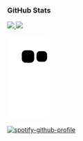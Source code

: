 <h3 align="left">GitHub Stats</h3>

<div>
  <a href="https://github.com/Aguilera-Patricio">
  <img height="180em" src="https://github-readme-stats.vercel.app/api?username=Aguilera-Patricio&show_icons=true&theme=radical&include_all_commits=true&count_private=true"/>
  <img height="180em" src="https://github-readme-stats.vercel.app/api/top-langs/?username=Aguilera-Patricio&layout=compact&langs_count=7&theme=radical"/>
</div>

![Snake animation](https://github.com/mctechnology17/mctechnology17/blob/output/github-contribution-grid-snake.svg)
  
[![spotify-github-profile](https://spotify-github-profile.vercel.app/api/view?uid=9kvqyxw7bcjlcxqdcr6ojh8tb&cover_image=true&theme=natemoo-re&show_offline=true&background_color=121212&interchange=true&bar_color=b226f2&bar_color_cover=false)](https://spotify-github-profile.vercel.app/api/view?uid=9kvqyxw7bcjlcxqdcr6ojh8tb&redirect=true)
